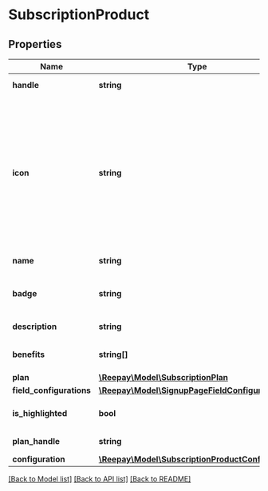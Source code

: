 # SubscriptionProduct

## Properties
Name | Type | Description | Notes
------------ | ------------- | ------------- | -------------
**handle** | **string** | Signup subscription product handle | 
**icon** | **string** | The Subscription product icon follows the scheme: &lt;iconType&gt; &lt;iconName&gt;. The icon type can be either \&quot;solid\&quot;, \&quot;regular\&quot; or \&quot;brand\&quot; and the icon name can be anything from FontAwesome library | [optional] 
**name** | **string** | Subscription product name | [optional] 
**badge** | **string** | Signup subscription product badge. Examples: &#x27;POPULAR&#x27;, &#x27;NEW&#x27; | [optional] 
**description** | **string** | Signup subscription product description | [optional] 
**benefits** | **string[]** | A list of benefits for a subscription product | [optional] 
**plan** | [**\Reepay\Model\SubscriptionPlan**](SubscriptionPlan.md) |  | [optional] 
**field_configurations** | [**\Reepay\Model\SignupPageFieldConfiguration[]**](SignupPageFieldConfiguration.md) | Field configurations | [optional] 
**is_highlighted** | **bool** | A flag for highlighting the visuals of a product | [optional] 
**plan_handle** | **string** | Subscription plan handle | 
**configuration** | [**\Reepay\Model\SubscriptionProductConfiguration**](SubscriptionProductConfiguration.md) |  | [optional] 

[[Back to Model list]](../../README.md#documentation-for-models) [[Back to API list]](../../README.md#documentation-for-api-endpoints) [[Back to README]](../../README.md)

